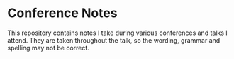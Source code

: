 # Conference Notes
This repository contains notes I take during various conferences and talks I attend. They are taken throughout the talk, so the wording, grammar and spelling may not be correct.
